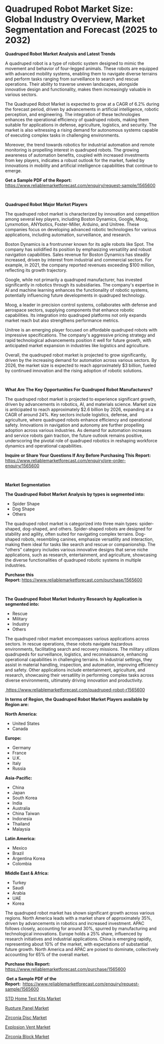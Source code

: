 <p><h1>Quadruped Robot Market Size: Global Industry Overview, Market Segmentation and Forecast (2025 to 2032)</h1></p><p><strong>Quadruped Robot Market Analysis and Latest Trends</strong></p>
<p><p>A quadruped robot is a type of robotic system designed to mimic the movement and behavior of four-legged animals. These robots are equipped with advanced mobility systems, enabling them to navigate diverse terrains and perform tasks ranging from surveillance to search and rescue operations. Their ability to traverse uneven landscapes, alongside innovative design and functionality, makes them increasingly valuable in various sectors.</p><p>The Quadruped Robot Market is expected to grow at a CAGR of 6.2% during the forecast period, driven by advancements in artificial intelligence, robotic perception, and engineering. The integration of these technologies enhances the operational efficiency of quadruped robots, making them suitable for applications in defense, agriculture, logistics, and security. The market is also witnessing a rising demand for autonomous systems capable of executing complex tasks in challenging environments. </p><p>Moreover, the trend towards robotics for industrial automation and remote monitoring is propelling interest in quadruped robots. The growing awareness of automation benefits, coupled with increased investments from key players, indicates a robust outlook for the market, fueled by innovations in mobility and artificial intelligence capabilities that continue to emerge.</p></p>
<p><strong>Get a Sample PDF of the Report:&nbsp;</strong> <a href="https://www.reliablemarketforecast.com/enquiry/request-sample/1565600?utm_campaign=1897&utm_medium=2&utm_source=Github&utm_content=ia&utm_term=08042025&utm_id=quadruped-robot">https://www.reliablemarketforecast.com/enquiry/request-sample/1565600</a></p>
<p>&nbsp;</p>
<p><strong>Quadruped Robot Major Market Players</strong></p>
<p><p>The quadruped robot market is characterized by innovation and competition among several key players, including Boston Dynamics, Google, Moog, Lynxmotion, ANYbotics, Foster-Miller, Arduino, and Unitree. These companies focus on developing advanced robotic technologies for various applications, including automation, surveillance, and research.</p><p>Boston Dynamics is a frontrunner known for its agile robots like Spot. The company has solidified its position by emphasizing versatility and robust navigation capabilities. Sales revenue for Boston Dynamics has steadily increased, driven by interest from industrial and commercial sectors. For example, in 2021, the company reported revenues exceeding $100 million, reflecting its growth trajectory.</p><p>Google, while not primarily a quadruped manufacturer, has invested significantly in robotics through its subsidiaries. The company's expertise in AI and machine learning enhances the functionality of robotic systems, potentially influencing future developments in quadruped technology.</p><p>Moog, a leader in precision control systems, collaborates with defense and aerospace sectors, supplying components that enhance robotic capabilities. Its integration into quadruped platforms not only expands market reach but also strengthens performance metrics.</p><p>Unitree is an emerging player focused on affordable quadruped robots with impressive specifications. The company's aggressive pricing strategy and rapid technological advancements position it well for future growth, with anticipated market expansion in industries like logistics and agriculture.</p><p>Overall, the quadruped robot market is projected to grow significantly, driven by the increasing demand for automation across various sectors. By 2026, the market size is expected to reach approximately $3 billion, fueled by continued innovation and the rising adoption of robotic solutions.</p></p>
<p>&nbsp;</p>
<p><strong>What Are The Key Opportunities For Quadruped Robot Manufacturers?</strong></p>
<p><p>The quadruped robot market is projected to experience significant growth, driven by advancements in robotics, AI, and materials science. Market size is anticipated to reach approximately $2.6 billion by 2026, expanding at a CAGR of around 24%. Key sectors include logistics, defense, and agriculture, where quadruped robots enhance efficiency and operational safety. Innovations in navigation and autonomy are further propelling adoption across various industries. As demand for automation increases and service robots gain traction, the future outlook remains positive, underscoring the pivotal role of quadruped robotics in reshaping workforce dynamics and operational capabilities.</p></p>
<p><strong>Inquire or Share Your Questions If Any Before Purchasing This Report:</strong> <a href="https://www.reliablemarketforecast.com/enquiry/pre-order-enquiry/1565600?utm_campaign=1897&utm_medium=2&utm_source=Github&utm_content=ia&utm_term=08042025&utm_id=quadruped-robot">https://www.reliablemarketforecast.com/enquiry/pre-order-enquiry/1565600</a></p>
<p>&nbsp;</p>
<p><strong>Market Segmentation</strong></p>
<p><strong>The Quadruped Robot Market Analysis by types is segmented into:</strong></p>
<p><ul><li>Spider Shape</li><li>Dog Shape</li><li>Others</li></ul></p>
<p><p>The quadruped robot market is categorized into three main types: spider-shaped, dog-shaped, and others. Spider-shaped robots are designed for stability and agility, often suited for navigating complex terrains. Dog-shaped robots, resembling canines, emphasize versatility and interaction, making them ideal for tasks like search and rescue or companionship. The "others" category includes various innovative designs that serve niche applications, such as research, entertainment, and agriculture, showcasing the diverse functionalities of quadruped robotic systems in multiple industries.</p></p>
<p><strong>Purchase this Report:&nbsp;</strong><a href="https://www.reliablemarketforecast.com/purchase/1565600?utm_campaign=1897&utm_medium=2&utm_source=Github&utm_content=ia&utm_term=08042025&utm_id=quadruped-robot">https://www.reliablemarketforecast.com/purchase/1565600</a></p>
<p>&nbsp;</p>
<p><strong>The Quadruped Robot Market Industry Research by Application is segmented into:</strong></p>
<p><ul><li>Rescue</li><li>Military</li><li>Industry</li><li>Others</li></ul></p>
<p><p>The quadruped robot market encompasses various applications across sectors. In rescue operations, these robots navigate hazardous environments, facilitating search and recovery missions. The military utilizes quadrupeds for surveillance, logistics, and reconnaissance, enhancing operational capabilities in challenging terrains. In industrial settings, they assist in material handling, inspection, and automation, improving efficiency and safety. Other applications include entertainment, agriculture, and research, showcasing their versatility in performing complex tasks across diverse environments, ultimately driving innovation and productivity.</p></p>
<p><a href="https://www.reliablemarketforecast.com/quadruped-robot-r1565600?utm_campaign=1897&utm_medium=2&utm_source=Github&utm_content=ia&utm_term=08042025&utm_id=quadruped-robot">&nbsp;https://www.reliablemarketforecast.com/quadruped-robot-r1565600</a></p>
<p><strong>In terms of Region, the Quadruped Robot Market Players available by Region are:</strong></p>
<p>
    <p> <strong> North America: </strong>
        <ul>
            <li>United States</li>
            <li>Canada</li>
        </ul>
        </p> 
    <p> <strong> Europe: </strong>
        <ul>
            <li>Germany</li>
            <li>France</li>
            <li>U.K.</li>
            <li>Italy</li>
            <li>Russia</li>
        </ul>
        </p> 
    <p> <strong> Asia-Pacific: </strong>
        <ul>
            <li>China</li>
            <li>Japan</li>
            <li>South Korea</li>
            <li>India</li>
            <li>Australia</li>
            <li>China Taiwan</li>
            <li>Indonesia</li>
            <li>Thailand</li>
            <li>Malaysia</li>
        </ul>
        </p> 
    <p> <strong> Latin America: </strong>
        <ul>
            <li>Mexico</li>
            <li>Brazil</li>
            <li>Argentina Korea</li>
            <li>Colombia</li>
        </ul>
        </p> 
    <p> <strong> Middle East & Africa: </strong>
        <ul>
            <li>Turkey</li>
            <li>Saudi</li>
            <li>Arabia</li>
            <li>UAE</li>
            <li>Korea</li>
        </ul>
    </p>
    </p>
<p><p>The quadruped robot market has shown significant growth across various regions. North America leads with a market share of approximately 35%, driven by advancements in robotics and increased investment. APAC follows closely, accounting for around 30%, spurred by manufacturing and technological innovations. Europe holds a 25% share, influenced by research initiatives and industrial applications. China is emerging rapidly, representing about 10% of the market, with expectations of substantial future growth. North America and APAC are poised to dominate, collectively accounting for 65% of the overall market.</p></p>
<p><strong>Purchase this Report: </strong><a href="https://www.reliablemarketforecast.com/purchase/1565600?utm_campaign=1897&utm_medium=2&utm_source=Github&utm_content=ia&utm_term=08042025&utm_id=quadruped-robot">https://www.reliablemarketforecast.com/purchase/1565600</a></p>
<p>&nbsp;<strong>Get a Sample PDF of the Report:&nbsp;&nbsp;</strong><a href="https://www.reliablemarketforecast.com/enquiry/request-sample/1565600?utm_campaign=1897&utm_medium=2&utm_source=Github&utm_content=ia&utm_term=08042025&utm_id=quadruped-robot">https://www.reliablemarketforecast.com/enquiry/request-sample/1565600</a></p>
<p><strong></strong></p>
<p><p><a href="https://www.linkedin.com/pulse/acomprehensive-analysis-onthe-sizedynamicsand-expected-development-tztoc?utm_campaign=1897&utm_medium=2&utm_source=Github&utm_content=ia&utm_term=08042025&utm_id=quadruped-robot">STD Home Test Kits Market</a></p><p><a href="https://github.com/tamerlgwilt/Market-Research-Report-List-1/blob/main/rupture-panel-market.md?utm_campaign=1897&utm_medium=2&utm_source=Github&utm_content=ia&utm_term=08042025&utm_id=quadruped-robot">Rupture Panel Market</a></p><p><a href="https://www.linkedin.com/pulse/global-zirconia-disc-market-size-growth-outlook-including-59-bopvc?utm_campaign=1897&utm_medium=2&utm_source=Github&utm_content=ia&utm_term=08042025&utm_id=quadruped-robot">Zirconia Disc Market</a></p><p><a href="https://github.com/gorbaicodaro/Market-Research-Report-List-1/blob/main/explosion-vent-market.md?utm_campaign=1897&utm_medium=2&utm_source=Github&utm_content=ia&utm_term=08042025&utm_id=quadruped-robot">Explosion Vent Market</a></p><p><a href="https://www.linkedin.com/pulse/competitive-landscape-key-trends-zirconia-block-market-qrxwc?utm_campaign=1897&utm_medium=2&utm_source=Github&utm_content=ia&utm_term=08042025&utm_id=quadruped-robot">Zirconia Block Market</a></p></p>